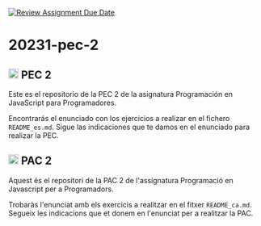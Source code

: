[![Review Assignment Due Date](https://classroom.github.com/assets/deadline-readme-button-24ddc0f5d75046c5622901739e7c5dd533143b0c8e959d652212380cedb1ea36.svg)](https://classroom.github.com/a/AewYikNx)
# 20231-pec-2


## <img class="flag-img" width="20px" height="auto" src="https://flagicons.lipis.dev/flags/4x3/es.svg" alt="Flag of Spain"> PEC 2

Este es el repositorio de la PEC 2 de la asignatura Programación en JavaScript para Programadores. 

Encontrarás el enunciado con los ejercicios a realizar en el fichero `README_es.md`. Sigue las indicaciones que te damos en el enunciado para realizar la PEC.

## <img class="flag-img" width="20px" height="auto" src="https://flagicons.lipis.dev/flags/4x3/es-ct.svg" alt="Flag of Catalonia"> PAC 2

Aquest és el repositori de la PAC 2 de l'assignatura Programació en Javascript per a Programadors. 

Trobaràs l'enunciat amb els exercicis a realitzar en el fitxer `README_ca.md`. Segueix les indicacions que et donem en l'enunciat per a realitzar la PAC.